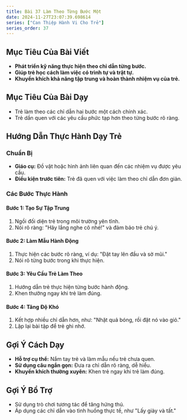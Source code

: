 ```yaml
---
title: Bài 37 Làm Theo Từng Bước Một
date: 2024-11-27T23:07:39.698614
series: ["Can Thiệp Hành Vi Cho Trẻ"]
series_order: 37
---
```


## Mục Tiêu Của Bài Viết
- **Phát triển kỹ năng thực hiện theo chỉ dẫn từng bước.**
- **Giúp trẻ học cách làm việc có trình tự và trật tự.**
- **Khuyến khích khả năng tập trung và hoàn thành nhiệm vụ của trẻ.**

## Mục Tiêu Của Bài Dạy
- Trẻ làm theo các chỉ dẫn hai bước một cách chính xác.
- Trẻ dần quen với các yêu cầu phức tạp hơn theo từng bước rõ ràng.

## Hướng Dẫn Thực Hành Dạy Trẻ

### Chuẩn Bị
- **Giáo cụ:** Đồ vật hoặc hình ảnh liên quan đến các nhiệm vụ được yêu cầu.
- **Điều kiện trước tiên:** Trẻ đã quen với việc làm theo chỉ dẫn đơn giản.

### Các Bước Thực Hành
#### Bước 1: Tạo Sự Tập Trung
1. Ngồi đối diện trẻ trong môi trường yên tĩnh.
2. Nói rõ ràng: "Hãy lắng nghe cô nhé!" và đảm bảo trẻ chú ý.

#### Bước 2: Làm Mẫu Hành Động
1. Thực hiện các bước rõ ràng, ví dụ: "Đặt tay lên đầu và sờ mũi."
2. Nói rõ từng bước trong khi thực hiện.

#### Bước 3: Yêu Cầu Trẻ Làm Theo
1. Hướng dẫn trẻ thực hiện từng bước hành động.
2. Khen thưởng ngay khi trẻ làm đúng.

#### Bước 4: Tăng Độ Khó
1. Kết hợp nhiều chỉ dẫn hơn, như: "Nhặt quả bóng, rồi đặt nó vào giỏ."
2. Lặp lại bài tập để trẻ ghi nhớ.

## Gợi Ý Cách Dạy
- **Hỗ trợ cụ thể:** Nắm tay trẻ và làm mẫu nếu trẻ chưa quen.
- **Sử dụng câu ngắn gọn:** Đưa ra chỉ dẫn rõ ràng, dễ hiểu.
- **Khuyến khích thường xuyên:** Khen trẻ ngay khi trẻ làm đúng.

## Gợi Ý Bổ Trợ
- Sử dụng trò chơi tương tác để tăng hứng thú.
- Áp dụng các chỉ dẫn vào tình huống thực tế, như "Lấy giày và tất."

